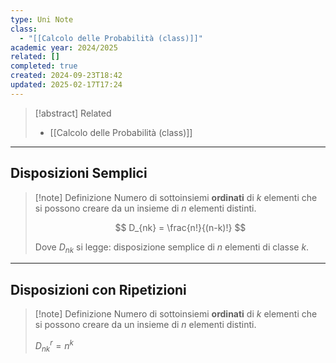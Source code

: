 ```yaml
---
type: Uni Note
class:
  - "[[Calcolo delle Probabilità (class)]]"
academic year: 2024/2025
related: []
completed: true
created: 2024-09-23T18:42
updated: 2025-02-17T17:24
---
```

>[!abstract] Related
>- [[Calcolo delle Probabilità (class)]]

---
## Disposizioni Semplici

>[!note] Definizione
>Numero di sottoinsiemi **ordinati** di $k$ elementi che si possono creare da un insieme di $n$ elementi distinti.
>
>$$
>D_{nk} = \frac{n!}{(n-k)!}
>$$
>
>Dove $D_{nk}$ si legge: $\text{disposizione semplice di } n \text{ elementi di classe }k$.

---
## Disposizioni con Ripetizioni

>[!note] Definizione
>Numero di sottoinsiemi **ordinati** di $k$ elementi che si possono creare da un insieme di $n$ elementi distinti.
>
>$D_{nk}^{r} = n^{k}$





